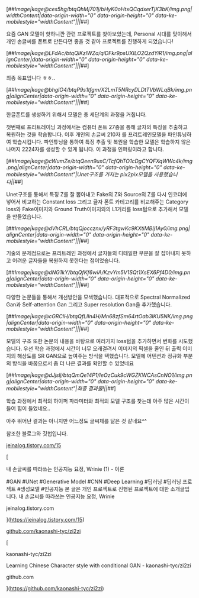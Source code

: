 
[##_Image|kage@ces5hg/btqQhMj701j/bHyK0oHtxQCqdxerTjK3bK/img.png|widthContent|data-origin-width="0" data-origin-height="0" data-ke-mobilestyle="widthContent"|||_##]

요즘 GAN 모델이 핫하니깐 관련 프로젝트를 찾아보았는데, Personal 시대를 맞이해서 개인 손글씨를 폰트로 만든다면 좋을 것 같아 프로젝트를 진행하게 되었습니다!

[##_Image|kage@LFdAc/btqQlKzlWZa/qiDFkr9psUXILO2QzdYiR1/img.png|alignCenter|data-origin-width="0" data-origin-height="0" data-ke-mobilestyle="widthContent"|||_##]

최종 목표입니다 ㅎㅎ..

[##_Image|kage@bhglO4/btqP9s1tfgm/X2LmT5NRcyDLDtTVbWLqBk/img.png|alignCenter|data-origin-width="0" data-origin-height="0" data-ke-mobilestyle="widthContent"|||_##]

한글폰트를 생성하기 위해서 모델은 총 세단계의 과정을 거칩니다. 

첫번째로 프리트레이닝 과정에서는 컴퓨터 폰트 27종을 통해 글자의 특징을 추출하고 복원하는 것을 학습합니다. 이후 개인의 손글씨 210자 를 프리트레인모델을 파인튜닝하여 학습시킵니다. 파인튜닝을 통하여 특징 추출 및 복원을 학습한 모델은 학습하지 않은 나머지 2224자를 생성할 수 있게 됩니다. 이 과정을 인퍼링이라고 합니다.

[##_Image|kage@cWumZe/btqQeen9uxC/TcfQhTO1cDgCYQFXqWWc4k/img.png|alignCenter|data-origin-width="0" data-origin-height="0" data-ke-mobilestyle="widthContent"|Unet구조를 가지는 pix2pix모델을 사용했습니다||_##]

Unet구조를 통해서 특징 Z를 잘 뽑아내고 Fake의 Z와 Source의 Z를 다시 인코더에 넣어서 비교하는 Constant loss 그리고 글자 폰트 카테고리를 비교해주는 Category loss와 Fake이미지와 Ground Truth이미지와의 L1거리를 loss텀으로 추가해서 모델을 만들었습니다.

[##_Image|kage@dVhCRL/btqQjoccznx/yRF3tgwKc9KXtiMBIj1Ay0/img.png|alignCenter|data-origin-width="0" data-origin-height="0" data-ke-mobilestyle="widthContent"|||_##]

기술의 문제점으로는 프리트레인 과정에서 글자들의 디테일한 부분을 잘 잡아내지 못하고 어려운 글자들을 복원하지 못한다는 점이었습니다.

[##_Image|kage@dNG1kY/btqQfKf6wiA/KzvYm5V1SQt1XsEX6Pf4D0/img.png|alignCenter|data-origin-width="0" data-origin-height="0" data-ke-mobilestyle="widthContent"|||_##]

다양한 논문들을 통해서 개선방안을 모색했습니다. 대표적으로 Spectral Normalized Gan과 Self-attention Gan 그리고 Super resolution Gan을 추가했습니다.

[##_Image|kage@cGRClH/btqQfLlIn4H/Mn68zfSm64rtOab3lKU5NK/img.png|alignCenter|data-origin-width="0" data-origin-height="0" data-ke-mobilestyle="widthContent"|||_##]

모델의 구조 또한 논문의 내용을 바탕으로 여러가지 loss텀을 추가하면서 변화를 시도했습니다. 우선 학습 과정에서 시간이 너무 오래걸려서 이미지의 픽셀을 줄인 뒤 출력 이미지의 해상도를 SR GAN으로 높여주는 방식을 택했습니다. 모델에 어텐션과 정규화 부분의 방식을 바꿈으로서 좀 더 나은 결과를 확인할 수 있었네요

[##_Image|kage@dJjslj/btqQmQe14P1/IeOzCuk9cWGZKWCAsCnNO1/img.png|alignCenter|data-origin-width="0" data-origin-height="0" data-ke-mobilestyle="widthContent"|최종 결과물!||_##]

학습 과정에서 최적의 하이퍼 파라미터와 최적의 모델 구조를 찾는데 아주 많은 시간이 들어 힘이 들었네요..

아주 뛰어난 결과는 아니지만 어느정도 글씨체를 닮은 것 같네요^^

참조한 블로그와 깃헙입니다.

[jeinalog.tistory.com/15](https://jeinalog.tistory.com/15)

[

내 손글씨를 따라쓰는 인공지능 요정, Wrinie (1) - 이론

#GAN #UNet #Generative Model #CNN #Deep Learning #딥러닝 #딥러닝 프로젝트 #생성모델 #인공지능 본 글은 개인 프로젝트로 진행된 프로젝트에 대한 소개글입니다. 내 손글씨를 따라쓰는 인공지능 요정, Wrinie

jeinalog.tistory.com



](https://jeinalog.tistory.com/15)

[github.com/kaonashi-tyc/zi2zi](https://github.com/kaonashi-tyc/zi2zi)

[

kaonashi-tyc/zi2zi

Learning Chinese Character style with conditional GAN - kaonashi-tyc/zi2zi

github.com



](https://github.com/kaonashi-tyc/zi2zi)
